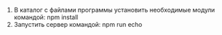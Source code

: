 1. В каталог с файлами программы установить необходимые модули командой: npm install
2. Запустить сервер командой: npm run echo
